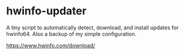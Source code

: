 # hwinfo-updater
A tiny script to automatically detect, download, and install updates for hwinfo64. Also a backup of my simple configuration.

https://www.hwinfo.com/download/
